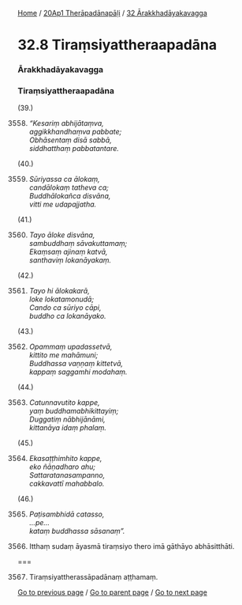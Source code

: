 
[Home](/) / [20Ap1 Therāpadānapāḷi](/tipitaka/20Ap1.md) / [32 Ārakkhadāyakavagga](/tipitaka/20Ap1/32.md)

# 32.8 Tiraṃsiyattheraapadāna

### Ārakkhadāyakavagga

### Tiraṃsiyattheraapadāna

(39.)

3558. _“Kesariṃ abhijātaṃva,_  
_aggikkhandhaṃva pabbate;_  
_Obhāsentaṃ disā sabbā,_  
_siddhatthaṃ pabbatantare._  


(40.)

3559. _Sūriyassa ca ālokaṃ,_  
_candālokaṃ tatheva ca;_  
_Buddhālokañca disvāna,_  
_vitti me udapajjatha._  


(41.)

3560. _Tayo āloke disvāna,_  
_sambuddhaṃ sāvakuttamaṃ;_  
_Ekaṃsaṃ ajinaṃ katvā,_  
_santhaviṃ lokanāyakaṃ._  


(42.)

3561. _Tayo hi ālokakarā,_  
_loke lokatamonudā;_  
_Cando ca sūriyo cāpi,_  
_buddho ca lokanāyako._  


(43.)

3562. _Opammaṃ upadassetvā,_  
_kittito me mahāmuni;_  
_Buddhassa vaṇṇaṃ kittetvā,_  
_kappaṃ saggamhi modahaṃ._  


(44.)

3563. _Catunnavutito kappe,_  
_yaṃ buddhamabhikittayiṃ;_  
_Duggatiṃ nābhijānāmi,_  
_kittanāya idaṃ phalaṃ._  


(45.)

3564. _Ekasaṭṭhimhito kappe,_  
_eko ñāṇadharo ahu;_  
_Sattaratanasampanno,_  
_cakkavattī mahabbalo._  


(46.)

3565. _Paṭisambhidā catasso,_  
_…pe…_  
_kataṃ buddhassa sāsanaṃ”._  


3566. Itthaṃ sudaṃ āyasmā tiraṃsiyo thero imā gāthāyo abhāsitthāti.

===

3567. Tiraṃsiyattherassāpadānaṃ aṭṭhamaṃ.



[Go to previous page](/tipitaka/20Ap1/32/32.7.md) / [Go to parent page](/tipitaka/20Ap1/32.md) / [Go to next page](/tipitaka/20Ap1/32/32.9.md)


